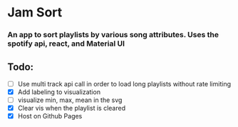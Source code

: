 # Jam Sort
### An app to sort playlists by various song attributes. Uses the spotify api, react, and Material UI

## Todo:
- [ ] Use multi track api call in order to load long playlists without rate limiting
- [x] Add labeling to visualization
- [ ] visualize min, max, mean in the svg
- [x] Clear vis when the playlist is cleared
- [x] Host on Github Pages